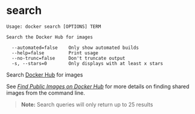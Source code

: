 <!--[metadata]>
+++
title = "search"
description = "The search command description and usage"
keywords = ["search, hub, images"]
[menu.main]
parent = "smn_cli"
weight=1
+++
<![end-metadata]-->

# search

    Usage: docker search [OPTIONS] TERM

    Search the Docker Hub for images

      --automated=false    Only show automated builds
      --help=false         Print usage
      --no-trunc=false     Don't truncate output
      -s, --stars=0        Only displays with at least x stars

Search [Docker Hub](https://hub.docker.com) for images

See [*Find Public Images on Docker Hub*](/userguide/dockerrepos/#searching-for-images) for
more details on finding shared images from the command line.

> **Note:**
> Search queries will only return up to 25 results


